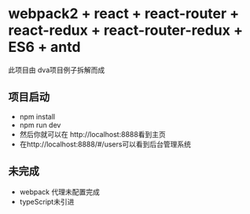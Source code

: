 # webpack2 + react + react-router + react-redux + react-router-redux + ES6 + antd
此项目由 dva项目例子拆解而成
## 项目启动
- npm install
- npm run dev
- 然后你就可以在 http://localhost:8888看到主页
- 在http://localhost:8888/#/users可以看到后台管理系统

## 未完成
- webpack 代理未配置完成
- typeScript未引进